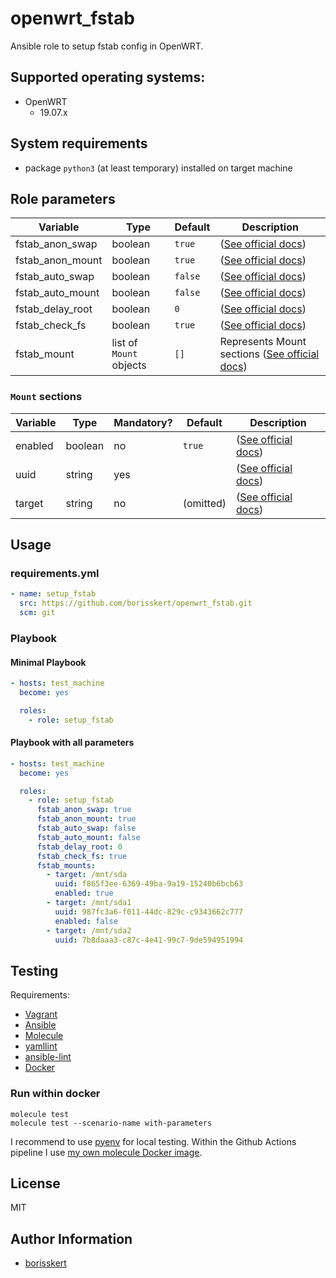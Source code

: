 # openwrt_fstab

Ansible role to setup fstab config in OpenWRT.

## Supported operating systems:

* OpenWRT
  * 19.07.x

## System requirements

* package `python3` (at least temporary) installed on target machine

## Role parameters

| Variable      | Type | Default | Description           |
|---------------|------|---------|-----------------------|
| fstab_anon_swap | boolean | `true` | ([See official docs](https://openwrt.org/docs/guide-user/storage/fstab#the_global_section)) |
| fstab_anon_mount | boolean | `true` | ([See official docs](https://openwrt.org/docs/guide-user/storage/fstab#the_global_section)) |
| fstab_auto_swap  | boolean | `false` | ([See official docs](https://openwrt.org/docs/guide-user/storage/fstab#the_global_section)) |
| fstab_auto_mount | boolean | `false` | ([See official docs](https://openwrt.org/docs/guide-user/storage/fstab#the_global_section)) |
| fstab_delay_root | boolean | `0`   | ([See official docs](https://openwrt.org/docs/guide-user/storage/fstab#the_global_section)) |
| fstab_check_fs   | boolean | `true`  | ([See official docs](https://openwrt.org/docs/guide-user/storage/fstab#the_global_section)) |
| fstab_mount      | list of `Mount` objects | `[]` | Represents Mount sections ([See official docs](https://openwrt.org/docs/guide-user/storage/fstab#the_global_section)) |

### `Mount` sections

| Variable      | Type | Mandatory? | Default | Description           |
|---------------|------|---------|------------|-----------------------|
| enabled       | boolean | no   | `true` | ([See official docs](https://openwrt.org/docs/guide-user/storage/fstab#the_global_section)) |
| uuid          | string  | yes  |        | ([See official docs](https://openwrt.org/docs/guide-user/storage/fstab#the_global_section)) |
| target        | string  | no   | (omitted) | ([See official docs](https://openwrt.org/docs/guide-user/storage/fstab#the_global_section)) |

## Usage

### requirements.yml

```yaml
- name: setup_fstab
  src: https://github.com/borisskert/openwrt_fstab.git
  scm: git
```

### Playbook

#### Minimal Playbook

```yaml
- hosts: test_machine
  become: yes

  roles:
    - role: setup_fstab
```

#### Playbook with all parameters

```yaml
- hosts: test_machine
  become: yes

  roles:
    - role: setup_fstab
      fstab_anon_swap: true
      fstab_anon_mount: true
      fstab_auto_swap: false
      fstab_auto_mount: false
      fstab_delay_root: 0
      fstab_check_fs: true
      fstab_mounts:
        - target: /mnt/sda
          uuid: f865f3ee-6369-49ba-9a19-15240b6bcb63
          enabled: true
        - target: /mnt/sda1
          uuid: 987fc3a6-f011-44dc-829c-c9343662c777
          enabled: false
        - target: /mnt/sda2
          uuid: 7b8daaa3-c87c-4e41-99c7-9de594951994
```

## Testing

Requirements:

* [Vagrant](https://www.vagrantup.com/)
* [Ansible](https://docs.ansible.com/)
* [Molecule](https://molecule.readthedocs.io/en/latest/index.html)
* [yamllint](https://yamllint.readthedocs.io/en/stable/#)
* [ansible-lint](https://docs.ansible.com/ansible-lint/)
* [Docker](https://docs.docker.com/)

### Run within docker

```shell script
molecule test
molecule test --scenario-name with-parameters
```

I recommend to use [pyenv](https://github.com/pyenv/pyenv) for local testing.
Within the Github Actions pipeline I use [my own molecule Docker image](https://github.com/borisskert/docker-molecule).

## License

MIT

## Author Information

* [borisskert](https://github.com/borisskert)
